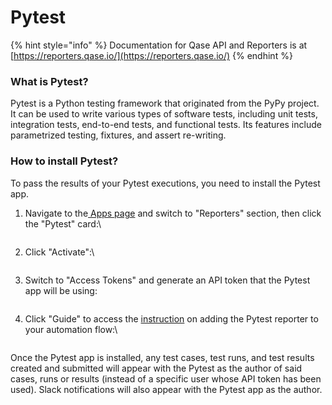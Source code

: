 # Pytest

{% hint style="info" %}
Documentation for Qase API and Reporters is at [https://reporters.qase.io/](https://reporters.qase.io/)
{% endhint %}

### What is Pytest?

Pytest is a Python testing framework that originated from the PyPy project. It can be used to write various types of software tests, including unit tests, integration tests, end-to-end tests, and functional tests. Its features include parametrized testing, fixtures, and assert re-writing.

### How to install Pytest?

To pass the results of your Pytest executions, you need to install the Pytest app.

1.  Navigate to the[ Apps page](https://app.qase.io/apps) and switch to "Reporters" section, then click the "Pytest" card:\


    <figure><img src="https://downloads.intercomcdn.com/i/o/657813725/089949cddb43ff3773a6ccef/image.png" alt=""><figcaption></figcaption></figure>
2.  Click "Activate":\


    <figure><img src="https://downloads.intercomcdn.com/i/o/657814506/903862ec89e49aec7b7eaad6/image.png" alt=""><figcaption></figcaption></figure>
3.  Switch to "Access Tokens" and generate an API token that the Pytest app will be using:



    <figure><img src="https://downloads.intercomcdn.com/i/o/657815876/7364ffc7d5fe29a224f4765c/image.png" alt=""><figcaption></figcaption></figure>
4.  Click "Guide" to access the [instruction](https://github.com/qase-tms/qase-python/tree/main/qase-pytest) on adding the Pytest reporter to your automation flow:\


    <figure><img src="https://downloads.intercomcdn.com/i/o/657815418/0857d358212182fb3bb567dd/image.png" alt=""><figcaption></figcaption></figure>

Once the Pytest app is installed, any test cases, test runs, and test results created and submitted will appear with the Pytest as the author of said cases, runs or results (instead of a specific user whose API token has been used). Slack notifications will also appear with the Pytest app as the author.
